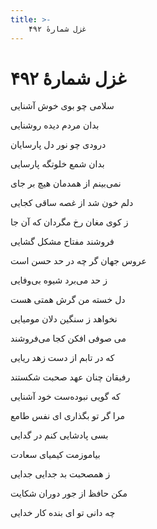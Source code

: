 ```yaml
---
title: >-
    غزل شمارهٔ ۴۹۲
---
```

# غزل شمارهٔ ۴۹۲

<div class="b" id="bn1"><div class="m1"><p>سلامی چو بوی خوش آشنایی</p></div>
<div class="m2"><p>بدان مردم دیده روشنایی</p></div></div>
<div class="b" id="bn2"><div class="m1"><p>درودی چو نور دل پارسایان</p></div>
<div class="m2"><p>بدان شمع خلوتگه پارسایی</p></div></div>
<div class="b" id="bn3"><div class="m1"><p>نمی‌بینم از همدمان هیچ بر جای</p></div>
<div class="m2"><p>دلم خون شد از غصه ساقی کجایی</p></div></div>
<div class="b" id="bn4"><div class="m1"><p>ز کوی مغان رخ مگردان که آن جا</p></div>
<div class="m2"><p>فروشند مفتاح مشکل گشایی</p></div></div>
<div class="b" id="bn5"><div class="m1"><p>عروس جهان گر چه در حد حسن است</p></div>
<div class="m2"><p>ز حد می‌برد شیوه بی‌وفایی</p></div></div>
<div class="b" id="bn6"><div class="m1"><p>دل خسته من گرش همتی هست</p></div>
<div class="m2"><p>نخواهد ز سنگین دلان مومیایی</p></div></div>
<div class="b" id="bn7"><div class="m1"><p>می صوفی افکن کجا می‌فروشند</p></div>
<div class="m2"><p>که در تابم از دست زهد ریایی</p></div></div>
<div class="b" id="bn8"><div class="m1"><p>رفیقان چنان عهد صحبت شکستند</p></div>
<div class="m2"><p>که گویی نبوده‌ست خود آشنایی</p></div></div>
<div class="b" id="bn9"><div class="m1"><p>مرا گر تو بگذاری ای نفس طامع</p></div>
<div class="m2"><p>بسی پادشایی کنم در گدایی</p></div></div>
<div class="b" id="bn10"><div class="m1"><p>بیاموزمت کیمیای سعادت</p></div>
<div class="m2"><p>ز همصحبت بد جدایی جدایی</p></div></div>
<div class="b" id="bn11"><div class="m1"><p>مکن حافظ از جور دوران شکایت</p></div>
<div class="m2"><p>چه دانی تو ای بنده کار خدایی</p></div></div>

